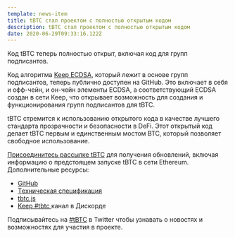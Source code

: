 ```yaml
---
template: news-item
title: tBTC стал проектом с полностью открытым кодом
description: tBTC стал проектом с полностью открытым кодом
date: 2020-06-29T09:33:16.122Z
---
```

Код tBTC теперь полностью открыт, включая код для групп подписантов. 

Код алгоритма [Keep ECDSA](https://github.com/keep-network/keep-ecdsa), который лежит в основе групп подписантов, теперь публично доступен на GitHub. Это включает в себя и офф-чейн, и он-чейн элементы ECDSA, а соответствующий ECDSA создан в сети Keep, что открывает возможность для создания и функционирования групп подписантов для tBTC. 

tBTC стремится к использованию открытого кода в качестве лучшего стандарта прозрачности и безопасности в DeFi. Этот открытый код делает tBTC первым и единственным мостом BTC, который позволяет свободное использование. 

[Присоединитесь рассылке tBTC](https://tbtc.network/#mailing-list) для получения обновлений, включая информацию о предстоящем запуске tBTC в сети Ethereum. Дополнительные ресурсы:

* [GitHub](https://github.com/keep-network/tbtc)
* [Tехническая спецификация](http://docs.keep.network/tbtc/index.pdf)
* [tbtc.js](https://tbtc.network/news/2020-02-14-announcing-tbtc-js)
* [Keep #tbtc ](https://discord.gg/wYezN7v)канал в Дискорде

Подписывайтесь на [\#tBTC](https://twitter.com/hashtag/tBTC) в Twitter чтобы узнавать о новостях и возможностях для участия в проекте.

